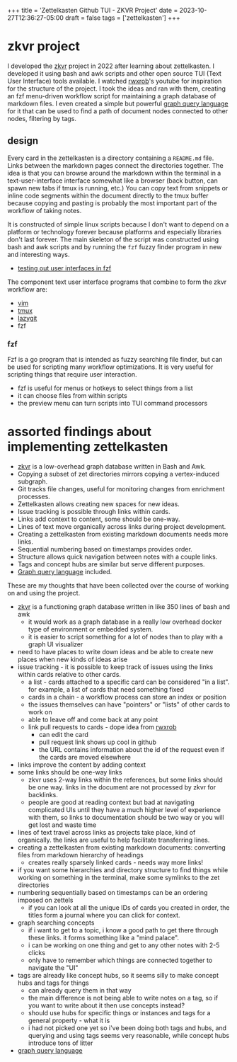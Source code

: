 +++
title = 'Zettelkasten Github TUI - ZKVR Project'
date = 2023-10-27T12:36:27-05:00
draft = false
tags = ['zettelkasten']
+++

# zkvr project
I developed the [zkvr](https://github.com/nicholas-long/zkvr) project in 2022 after learning about zettelkasten.
I developed it using bash and awk scripts and other open source TUI (Text User Interface) tools available.
I watched [rwxrob](https://github.com/rwxrob)'s youtube for inspiration for the structure of the project.
I took the ideas and ran with them, creating an fzf menu-driven workflow script for maintaining a graph database of markdown files.
I even created a simple but powerful [graph query language](https://github.com/nicholas-long/zkvr/blob/main/zet/20221013221136/README.md) for it that can be used to find a path of document nodes connected to other nodes, filtering by tags.

## design
Every card in the zettelkasten is a directory containing a `README.md` file.
Links between the markdown pages connect the directories together.
The idea is that you can browse around the markdown within the terminal in a text-user-interface interface somewhat like a browser (back button, can spawn new tabs if tmux is running, etc.)
You can copy text from snippets or inline code segments within the document directly to the tmux buffer because copying and pasting is probably the most important part of the workflow of taking notes.

It is constructed of simple linux scripts because I don't want to depend on a platform or technology forever because platforms and especially libraries don't last forever.
The main skeleton of the script was constructed using bash and awk scripts and by running the `fzf` fuzzy finder program in new and interesting ways.
- [testing out user interfaces in fzf](https://github.com/nicholas-long/environment/tree/main/zet/20230929023221)

The component text user interface programs that combine to form the zkvr workflow are:
- [vim](https://github.com/nicholas-long/environment/blob/main/zet/20230905015059/README.md)
- [tmux](https://github.com/nicholas-long/environment/tree/main/zet/20230905015107)
- [lazygit](https://github.com/nicholas-long/environment/blob/main/zet/20230922051930/README.md)
- fzf

### fzf
Fzf is a go program that is intended as fuzzy searching file finder, but can be used for scripting many workflow optimizations.
It is very useful for scripting things that require user interaction.
- fzf is useful for menus or hotkeys to select things from a list
- it can choose files from within scripts
- the preview menu can turn scripts into TUI command processors

# assorted findings about implementing zettelkasten

- [zkvr](https://github.com/nicholas-long/zkvr) is a low-overhead graph database written in Bash and Awk.
- Copying a subset of zet directories mirrors copying a vertex-induced subgraph.
- Git tracks file changes, useful for monitoring changes from enrichment processes.
- Zettelkasten allows creating new spaces for new ideas.
- Issue tracking is possible through links within cards.
- Links add context to content, some should be one-way.
- Lines of text move organically across links during project development.
- Creating a zettelkasten from existing markdown documents needs more links.
- Sequential numbering based on timestamps provides order.
- Structure allows quick navigation between notes with a couple links.
- Tags and concept hubs are similar but serve different purposes.
- [Graph query language](https://github.com/nicholas-long/zkvr/blob/main/zet/20221013221136/README.md) included.

These are my thoughts that have been collected over the course of working on and using the project.

- [zkvr](https://github.com/nicholas-long/zkvr) is a functioning graph database written in like 350 lines of bash and awk
  - it would work as a graph database in a really low overhead docker type of environment or embedded system.
  - it is easier to script something for a lot of nodes than to play with a graph UI visualizer
- need to have places to write down ideas and be able to create new places when new kinds of ideas arise
- issue tracking - it is possible to keep track of issues using the links within cards relative to other cards.
  - a list - cards attached to a specific card can be considered "in a list". for example, a list of cards that need something fixed
  - cards in a chain - a workflow process can store an index or position
  - the issues themselves can have "pointers" or "lists" of other cards to work on
  - able to leave off and come back at any point
  - link pull requests to cards - dope idea from [rwxrob](https://github.com/rwxrob)
    - can edit the card
    - pull request link shows up cool in github
    - the URL contains information about the id of the request even if the cards are moved elsewhere
- links improve the content by adding context
- some links should be one-way links
  - zkvr uses 2-way links within the references, but some links should be one way. links in the document are not processed by zkvr for backlinks.
  - people are good at reading context but bad at navigating complicated UIs until they have a much higher level of experience with them, so links to documentation should be two way or you will get lost and waste time
- lines of text travel across links as projects take place, kind of organically. the links are useful to help facilitate transferring lines.
- creating a zettelkasten from existing markdown documents: converting files from markdown hierarchy of headings
  - creates really sparsely linked cards - needs way more links!
- if you want some hierarchies and directory structure to find things while working on something in the terminal, make some symlinks to the zet directories
- numbering sequentially based on timestamps can be an ordering imposed on zettels
  - if you can look at all the unique IDs of cards you created in order, the titles form a journal where you can click for context.
- graph searching concepts
  - if i want to get to a topic, i know a good path to get there through these links. it forms something like a "mind palace".
  - i can be working on one thing and get to any other notes with 2-5 clicks
  - only have to remember which things are connected together to navigate the "UI"
- tags are already like concept hubs, so it seems silly to make concept hubs and tags for things
  - can already query them in that way
  - the main difference is not being able to write notes on a tag, so if you want to write about it then use concepts instead?
  - should use hubs for specific things or instances and tags for a general property - what it is
  - i had not picked one yet so i've been doing both tags and hubs, and querying and using tags seems very reasonable, while concept hubs introduce tons of litter
- [graph query language](https://github.com/nicholas-long/zkvr/blob/main/zet/20221013221136/README.md)

